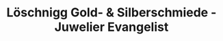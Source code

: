 ---
title: "Löschnigg Gold- & Silberschmiede - Juwelier Evangelist"
url: /graz/loeschnigg-gold-und-silberschmiede-juwelier-evangelist/
shop: Schmuck
---